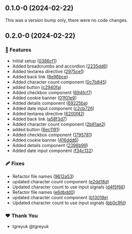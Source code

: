## 0.1.0-0 (2024-02-22)

This was a version bump only, there were no code changes.

## 0.2.0-0 (2024-02-22)


### 🚀 Features

- Initial setup ([0386cf1](https://github.com/tgreyuk/ngx-govuk/commit/0386cf1))
- Added breadcrumbs and accordion ([2235dd6](https://github.com/tgreyuk/ngx-govuk/commit/2235dd6))
- Added textarea directive ([2975ce1](https://github.com/tgreyuk/ngx-govuk/commit/2975ce1))
- Added back link ([8e96bce](https://github.com/tgreyuk/ngx-govuk/commit/8e96bce))
- Added character count component ([0c7b845](https://github.com/tgreyuk/ngx-govuk/commit/0c7b845))
- added button ([c2940fa](https://github.com/tgreyuk/ngx-govuk/commit/c2940fa))
- Added checkbox component ([694fcf7](https://github.com/tgreyuk/ngx-govuk/commit/694fcf7))
- Added cookie banner ([01f01e9](https://github.com/tgreyuk/ngx-govuk/commit/01f01e9))
- Added details component ([69225ba](https://github.com/tgreyuk/ngx-govuk/commit/69225ba))
- Added date input component ([c2cb726](https://github.com/tgreyuk/ngx-govuk/commit/c2cb726))
- Added textarea directive ([6200f42](https://github.com/tgreyuk/ngx-govuk/commit/6200f42))
- Added back link ([a58f3d7](https://github.com/tgreyuk/ngx-govuk/commit/a58f3d7))
- Added character count component ([2b61ae2](https://github.com/tgreyuk/ngx-govuk/commit/2b61ae2))
- added button ([6ec1191](https://github.com/tgreyuk/ngx-govuk/commit/6ec1191))
- Added checkbox component ([1795781](https://github.com/tgreyuk/ngx-govuk/commit/1795781))
- Added cookie banner ([416ddd6](https://github.com/tgreyuk/ngx-govuk/commit/416ddd6))
- Added details component ([2396b99](https://github.com/tgreyuk/ngx-govuk/commit/2396b99))
- Added date input component ([f34c132](https://github.com/tgreyuk/ngx-govuk/commit/f34c132))

### 🩹 Fixes

- Refactor file names ([9612a53](https://github.com/tgreyuk/ngx-govuk/commit/9612a53))
- updated character count component ([e2dd18d](https://github.com/tgreyuk/ngx-govuk/commit/e2dd18d))
- Updated character count to use input signals ([d4f5f66](https://github.com/tgreyuk/ngx-govuk/commit/d4f5f66))
- Refactor file names ([e6dbdd0](https://github.com/tgreyuk/ngx-govuk/commit/e6dbdd0))
- updated character count component ([b13018e](https://github.com/tgreyuk/ngx-govuk/commit/b13018e))
- Updated character count to use input signals ([bb0c9fd](https://github.com/tgreyuk/ngx-govuk/commit/bb0c9fd))

### ❤️  Thank You

- tgreyuk @tgreyuk